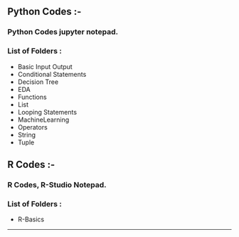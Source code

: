 ## Python Codes :-
### Python Codes jupyter notepad.

### List of Folders :
* Basic Input Output
* Conditional Statements
* Decision Tree
* EDA
* Functions
* List
* Looping Statements
* MachineLearning
* Operators
* String
* Tuple

## R Codes :-
### R Codes, R-Studio Notepad.

### List of Folders :
* R-Basics



**********************************************
